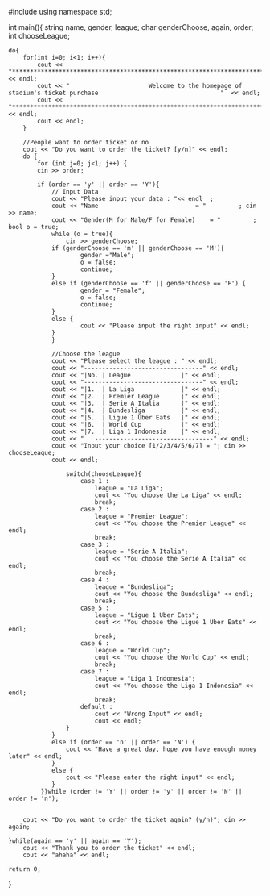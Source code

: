#include <iostream>
using namespace std; 

int main(){
	string name, gender, league;
	char genderChoose, again, order;
	int chooseLeague;
	
	do{
		for(int i=0; i<1; i++){
			cout << "************************************************************************************************************" 	<< endl;
			cout << "	                   Welcome to the homepage of stadium's ticket purchase                                  "  << endl;
			cout << "************************************************************************************************************" 	<< endl;
			cout << endl;
		}
		
		//People want to order ticket or no
		cout << "Do you want to order the ticket? [y/n]" << endl;
		do {
			for (int j=0; j<1; j++) {
			cin >> order;
			
			if (order == 'y' || order == 'Y'){
				// Input Data
				cout << "Please input your data : "<< endl	;
				cout << "Name               			= "			; cin >> name;
				cout << "Gender(M for Male/F for Female) 	= "			; bool o = true;
				while (o = true){
					cin >> genderChoose;
				if (genderChoose == 'm' || genderChoose == 'M'){
						gender ="Male";
						o = false;
						continue;
				}
				else if (genderChoose == 'f' || genderChoose == 'F') {
						gender = "Female";
						o = false;
						continue;
				}
				else {
						cout << "Please input the right input" << endl;
				}
				}
				
				//Choose the league
				cout << "Please select the league : " << endl;
				cout << "---------------------------------" << endl;
				cout << "|No. | League				|" << endl;
				cout << "---------------------------------" << endl;
				cout << "|1.  | La Liga				|" << endl;
				cout << "|2.  | Premier League		|" << endl;
				cout << "|3.  | Serie A Italia		|" << endl;
				cout << "|4.  | Bundesliga			|" << endl;
				cout << "|5.  | Ligue 1 Uber Eats	|" << endl;
				cout << "|6.  | World Cup			|" << endl;
				cout << "|7.  | Liga 1 Indonesia	|" << endl;
				cout << "   ---------------------------------" << endl;
				cout << "Input your choice [1/2/3/4/5/6/7] = "; cin >> chooseLeague;
				cout << endl;
				
					switch(chooseLeague){
						case 1 :
							league = "La Liga";
							cout << "You choose the La Liga" << endl;
							break;
						case 2 :
							league = "Premier League";
							cout << "You choose the Premier League" << endl;
							break;	
						case 3 :
							league = "Serie A Italia";
							cout << "You choose the Serie A Italia" << endl;
							break;	
						case 4 :
							league = "Bundesliga";
							cout << "You choose the Bundesliga" << endl;
							break;
						case 5 :
							league = "Ligue 1 Uber Eats";
							cout << "You choose the Ligue 1 Uber Eats" << endl;
							break;
						case 6 :
							league = "World Cup";
							cout << "You choose the World Cup" << endl;
							break;
						case 7 :
							league = "Liga 1 Indonesia";
							cout << "You choose the Liga 1 Indonesia" << endl;
							break;
						default :
							cout << "Wrong Input" << endl;
							cout << endl;
					}
				}
				else if (order == 'n' || order == 'N') {
					cout << "Have a great day, hope you have enough money later" << endl;
				}
				else {
					cout << "Please enter the right input" << endl;
				}
			 }}while (order != 'Y' || order != 'y' || order != 'N' || order != 'n');
				
			
		cout << "Do you want to order the ticket again? (y/n)"; cin >> again;
		
	}while(again == 'y' || again == 'Y');
		cout << "Thank you to order the ticket" << endl;
		cout << "ahaha" << endl;
	
	return 0;
}
